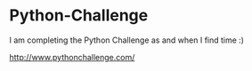 Python-Challenge
================

I am completing the Python Challenge as and when I find time :)

http://www.pythonchallenge.com/
